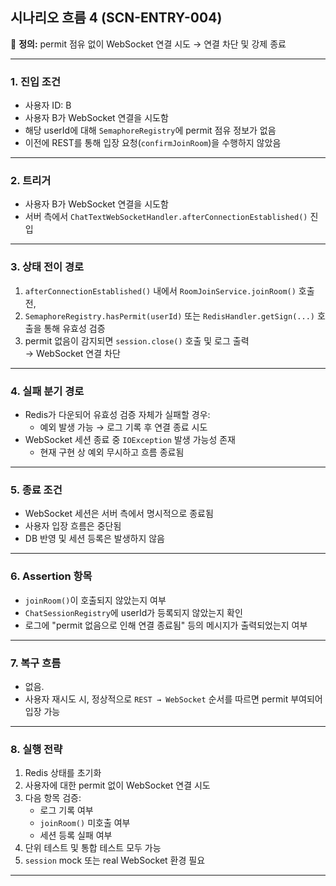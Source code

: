 ## 시나리오 흐름 4 (SCN-ENTRY-004)

🧩 **정의:** permit 점유 없이 WebSocket 연결 시도 → 연결 차단 및 강제 종료

---

### 1. 진입 조건

- 사용자 ID: B  
- 사용자 B가 WebSocket 연결을 시도함  
- 해당 userId에 대해 `SemaphoreRegistry`에 permit 점유 정보가 없음  
- 이전에 REST를 통해 입장 요청(`confirmJoinRoom`)을 수행하지 않았음

---

### 2. 트리거

- 사용자 B가 WebSocket 연결을 시도함  
- 서버 측에서 `ChatTextWebSocketHandler.afterConnectionEstablished()` 진입

---

### 3. 상태 전이 경로

1. `afterConnectionEstablished()` 내에서 `RoomJoinService.joinRoom()` 호출 전,  
2. `SemaphoreRegistry.hasPermit(userId)` 또는 `RedisHandler.getSign(...)` 호출을 통해 유효성 검증  
3. permit 없음이 감지되면 `session.close()` 호출 및 로그 출력  
   → WebSocket 연결 차단

---

### 4. 실패 분기 경로

- Redis가 다운되어 유효성 검증 자체가 실패할 경우:  
  - 예외 발생 가능 → 로그 기록 후 연결 종료 시도  
- WebSocket 세션 종료 중 `IOException` 발생 가능성 존재  
  - 현재 구현 상 예외 무시하고 흐름 종료됨

---

### 5. 종료 조건

- WebSocket 세션은 서버 측에서 명시적으로 종료됨  
- 사용자 입장 흐름은 중단됨  
- DB 반영 및 세션 등록은 발생하지 않음

---

### 6. Assertion 항목

- `joinRoom()`이 호출되지 않았는지 여부  
- `ChatSessionRegistry`에 userId가 등록되지 않았는지 확인  
- 로그에 "permit 없음으로 인해 연결 종료됨" 등의 메시지가 출력되었는지 여부

---

### 7. 복구 흐름

- 없음.  
- 사용자 재시도 시, 정상적으로 `REST → WebSocket` 순서를 따르면 permit 부여되어 입장 가능

---

### 8. 실행 전략

1. Redis 상태를 초기화  
2. 사용자에 대한 permit 없이 WebSocket 연결 시도  
3. 다음 항목 검증:
   - 로그 기록 여부  
   - `joinRoom()` 미호출 여부  
   - 세션 등록 실패 여부  
4. 단위 테스트 및 통합 테스트 모두 가능  
5. `session` mock 또는 real WebSocket 환경 필요

---
